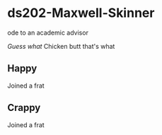 # ds202-Maxwell-Skinner
ode to an academic advisor

*Guess what* 
  Chicken butt that's what

## Happy

Joined a frat

## Crappy

Joined a frat
